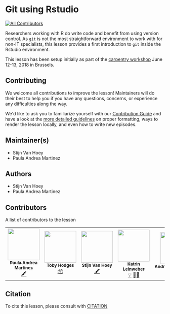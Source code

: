 # Git using Rstudio
<!-- ALL-CONTRIBUTORS-BADGE:START - Do not remove or modify this section -->
[![All Contributors](https://img.shields.io/badge/all_contributors-5-orange.svg?style=flat-square)](#contributors-)
<!-- ALL-CONTRIBUTORS-BADGE:END -->

Researchers working with R do write code and benefit from using version control. As `git` is not the most straightforward environment to work with for non-IT specialists, this lesson provides a first introduction to `git` inside the Rstudio environment. 

This lesson has been setup initially as part of the [carpentry workshop](https://inbo.github.io/2018-06-12-bru-datacarpentry-inbo-elixir/) June 12-13, 2018 in Brussels.

## Contributing

We welcome all contributions to improve the lesson! Maintainers will do their best to help you if you have any questions, concerns, or experience any difficulties along the way.

We'd like to ask you to familiarize yourself with our [Contribution Guide](CONTRIBUTING.md) and have a look at the [more detailed guidelines][lesson-example] on proper formatting, ways to render the lesson locally, and even
how to write new episodes.

## Maintainer(s)

* Stijn Van Hoey
* Paula Andrea Martinez

## Authors

* Stijn Van Hoey
* Paula Andrea Martinez

## Contributors

A list of contributors to the lesson
<!-- ALL-CONTRIBUTORS-LIST:START - Do not remove or modify this section -->
<!-- prettier-ignore-start -->
<!-- markdownlint-disable -->
<table>
  <tr>
    <td align="center"><a href="https://github.com/orchid00"><img src="https://avatars.githubusercontent.com/u/9795785?v=4?s=100" width="100px;" alt=""/><br /><sub><b>Paula Andrea Martinez</b></sub></a><br /><a href="#content-orchid00" title="Content">🖋</a></td>
    <td align="center"><a href="https://tbyhdgs.info"><img src="https://avatars.githubusercontent.com/u/9694524?v=4?s=100" width="100px;" alt=""/><br /><sub><b>Toby Hodges</b></sub></a><br /><a href="#platform-tobyhodges" title="Packaging/porting to new platform">📦</a></td>
    <td align="center"><a href="https://github.com/stijnvanhoey"><img src="https://avatars.githubusercontent.com/u/754862?v=4?s=100" width="100px;" alt=""/><br /><sub><b>Stijn Van Hoey</b></sub></a><br /><a href="#content-stijnvanhoey" title="Content">🖋</a></td>
    <td align="center"><a href="https://github.com/katrinleinweber"><img src="https://avatars.githubusercontent.com/u/9948149?v=4?s=100" width="100px;" alt=""/><br /><sub><b>Katrin Leinweber</b></sub></a><br /><a href="#example-katrinleinweber" title="Examples">💡</a> <a href="#mentoring-katrinleinweber" title="Mentoring">🧑‍🏫</a></td>
    <td align="center"><a href="https://andreasancheztapia.netlify.app/"><img src="https://avatars.githubusercontent.com/u/4183062?v=4?s=100" width="100px;" alt=""/><br /><sub><b>AndreaSanchezTapia</b></sub></a><br /><a href="https://github.com/carpentries-incubator/git-Rstudio-course/pulls?q=is%3Apr+reviewed-by%3AAndreaSanchezTapia" title="Reviewed Pull Requests">👀</a></td>
  </tr>
</table>

<!-- markdownlint-restore -->
<!-- prettier-ignore-end -->

<!-- ALL-CONTRIBUTORS-LIST:END -->

## Citation

To cite this lesson, please consult with [CITATION](CITATION)

[lesson-example]: https://swcarpentry.github.io/lesson-example
